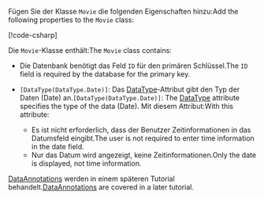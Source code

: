 <!-- THIS INCLUDE USED BY MVC AND RP -->
<span data-ttu-id="b716e-101">Fügen Sie der Klasse `Movie` die folgenden Eigenschaften hinzu:</span><span class="sxs-lookup"><span data-stu-id="b716e-101">Add the following properties to the `Movie` class:</span></span>

[!code-csharp[](~/tutorials/razor-pages/razor-pages-start/sample/RazorPagesMovie22/Models/Movie.cs?name=snippet1)]

<span data-ttu-id="b716e-102">Die `Movie`-Klasse enthält:</span><span class="sxs-lookup"><span data-stu-id="b716e-102">The `Movie` class contains:</span></span>

* <span data-ttu-id="b716e-103">Die Datenbank benötigt das Feld `ID` für den primären Schlüssel.</span><span class="sxs-lookup"><span data-stu-id="b716e-103">The `ID` field is required by the database for the primary key.</span></span>
* <span data-ttu-id="b716e-104">`[DataType(DataType.Date)]`:  Das [DataType](/dotnet/api/microsoft.aspnetcore.mvc.dataannotations.internal.datatypeattributeadapter)-Attribut gibt den Typ der Daten (Date) an.</span><span class="sxs-lookup"><span data-stu-id="b716e-104">`[DataType(DataType.Date)]`:  The [DataType](/dotnet/api/microsoft.aspnetcore.mvc.dataannotations.internal.datatypeattributeadapter) attribute specifies the type of the data (Date).</span></span> <span data-ttu-id="b716e-105">Mit diesem Attribut:</span><span class="sxs-lookup"><span data-stu-id="b716e-105">With this attribute:</span></span>

  * <span data-ttu-id="b716e-106">Es ist nicht erforderlich, dass der Benutzer Zeitinformationen in das Datumsfeld eingibt.</span><span class="sxs-lookup"><span data-stu-id="b716e-106">The user is not required to enter time information in the date field.</span></span>
  * <span data-ttu-id="b716e-107">Nur das Datum wird angezeigt, keine Zeitinformationen.</span><span class="sxs-lookup"><span data-stu-id="b716e-107">Only the date is displayed, not time information.</span></span>

<span data-ttu-id="b716e-108">[DataAnnotations](/dotnet/api/system.componentmodel.dataannotations) werden in einem späteren Tutorial behandelt.</span><span class="sxs-lookup"><span data-stu-id="b716e-108">[DataAnnotations](/dotnet/api/system.componentmodel.dataannotations) are covered in a later tutorial.</span></span>
